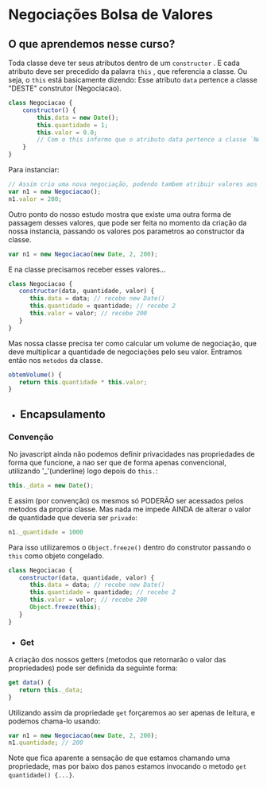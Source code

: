 # Negociações Bolsa de Valores

## O que aprendemos nesse curso?

Toda classe deve ter seus atributos dentro de um `constructor` . E cada atributo deve ser precedido da palavra `this` , que referencia a classe. Ou seja, o `this` está basicamente dizendo: Esse atributo `data` pertence a classe "DESTE" construtor (Negociacao).

``` js
class Negociacao {
    constructor() {
        this.data = new Date();
        this.quantidade = 1;
        this.valor = 0.0;
        // Com o this informo que o atributo data pertence a classe `Negociacao` 
    }
}
```

Para instanciar: 

``` js
// Assim crio uma nova negociação, podendo tambem atribuir valores aos atributos
var n1 = new Negociacao();
n1.valor = 200;
```

Outro ponto do nosso estudo mostra que existe uma outra forma de passagem desses valores, que pode ser feita no momento da criação da nossa instancia, passando os valores pos parametros ao constructor da classe.

``` js
var n1 = new Negociacao(new Date, 2, 200);
```

E na classe precisamos receber esses valores... 

``` js
class Negociacao {
   constructor(data, quantidade, valor) {
      this.data = data; // recebe new Date()
      this.quantidade = quantidade; // recebe 2
      this.valor = valor; // recebe 200
   }
}
```

Mas nossa classe precisa ter como calcular um volume de negociação, que deve multiplicar a quantidade de negociações pelo seu valor. Entramos então nos `metodos` da classe.

``` js
obtemVolume() {
   return this.quantidade * this.valor;
}
```

* ## Encapsulamento
### Convenção
No javascript ainda não podemos definir privacidades nas propriedades de forma que funcione, a nao ser que de forma apenas convencional, utilizando '_'(underline) logo depois do `this.`:
```js
this._data = new Date();
```
E assim (por convenção) os mesmos só PODERÃO ser acessados pelos metodos da propria classe.
Mas nada me impede AINDA de alterar o valor de quantidade que deveria ser `privado`:
```js
n1._quantidade = 1000
```
Para isso utilizaremos o `Object.freeze()` dentro do construtor passando o `this` como objeto congelado.
``` js
class Negociacao {
   constructor(data, quantidade, valor) {
      this.data = data; // recebe new Date()
      this.quantidade = quantidade; // recebe 2
      this.valor = valor; // recebe 200
      Object.freeze(this);
   }
}
```


* ### Get

A criação dos nossos getters (metodos que retornarão o valor das propriedades) pode ser definida da seguinte forma:
```js
get data() {
   return this._data;
}
```
Utilizando assim da propriedade `get` forçaremos ao ser apenas de leitura, e podemos chama-lo usando:
```js
var n1 = new Negociacao(new Date, 2, 200);
n1.quantidade; // 200
```
Note que fica aparente a sensação de que estamos chamando uma propriedade, mas por baixo dos panos estamos invocando o metodo `get quantidade() {...}`.